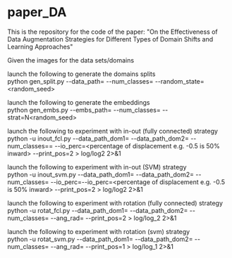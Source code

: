 # paper_DA

This is the repository for the code of the paper: 
"On the Effectiveness of Data Augmentation Strategies 
for Different Types of Domain Shifts and Learning Approaches"

Given the images for the data sets/domains

launch the following to generate the domains splits  
python gen_split.py --data_path=<path to daomain> --num_classes=<number of classes> --random_state=<random_seed>

launch the following to generate the embeddings  
python gen_embs.py --embs_path=<path to embs> --num_classes=<num of classes> --strat=N<random_seed>

launch the following to experiment with in-out (fully connected) strategy  
python -u inout_fcl.py --data_path_dom1=<path to dom1 embeddins> --data_path_dom2=<path to dom2 embeddins> --num_classes==<num of classes>  --io_perc=<percentage of displacement e.g. -0.5  is 50% inward> --print_pos=2 > log/log2 2>&1

launch the following to experiment with in-out (SVM) strategy  
python -u inout_svm.py --data_path_dom1=<path to dom1 embeddins> --data_path_dom2=<path to dom2 embeddins> --num_classes=<num of classes>  --io_perc=--io_perc=<percentage of displacement e.g. -0.5 is 50% inward> --print_pos=2 > log/log2 2>&1

launch the following to experiment with rotation (fully connected) strategy  
python -u rotat_fcl.py --data_path_dom1=<path to dom1 embeddins> --data_path_dom2=<path to dom2 embeddins> --num_classes=<nnum od classes> --ang_rad=<angle in radians> --print_pos=2  > log/log_2  2>&1

launch the following to experiment with rotation (svm) strategy  
python -u rotat_svm.py --data_path_dom1=<path to dom1 embeddins> --data_path_dom2=<path to dom2 embeddins> --num_classes=<num of classes>  --ang_rad=<angle in radians> --print_pos=1  > log/log_1  2>&1
